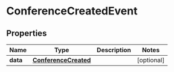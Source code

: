 

# ConferenceCreatedEvent


## Properties

| Name | Type | Description | Notes |
|------------ | ------------- | ------------- | -------------|
|**data** | [**ConferenceCreated**](ConferenceCreated.md) |  |  [optional] |




